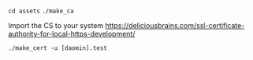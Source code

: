`cd assets`
`./make_ca`

Import the CS to your system
https://deliciousbrains.com/ssl-certificate-authority-for-local-https-development/

`./make_cert -u [daomin].test`